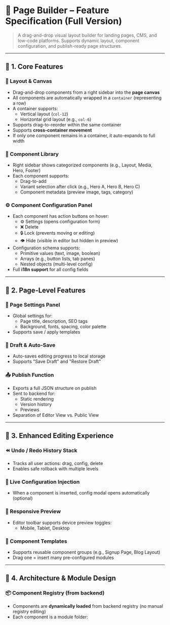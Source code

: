 # 🧩 Page Builder – Feature Specification (Full Version)

> A drag-and-drop visual layout builder for landing pages, CMS, and low-code platforms. Supports dynamic layout, component configuration, and publish-ready page structures.

---

## 🚀 1. Core Features

### 🔧 Layout & Canvas
- Drag-and-drop components from a right sidebar into the **page canvas**
- All components are automatically wrapped in a `container` (representing a row)
- A container supports:
  - Vertical layout (`col-12`)
  - Horizontal grid layout (e.g., `col-6`)
- Supports drag-to-reorder within the same container
- Supports **cross-container movement**
- If only one component remains in a container, it auto-expands to full width

### 🧱 Component Library
- Right sidebar shows categorized components (e.g., Layout, Media, Hero, Footer)
- Each component supports:
  - Drag-to-add
  - Variant selection after click (e.g., Hero A, Hero B, Hero C)
  - Component metadata (preview image, tags, category)

### ⚙️ Component Configuration Panel
- Each component has action buttons on hover:
  - ⚙️ Settings (opens configuration form)
  - ❌ Delete
  - 🔒 Lock (prevents moving or editing)
  - 👁️ Hide (visible in editor but hidden in preview)
- Configuration schema supports:
  - Primitive values (text, image, boolean)
  - Arrays (e.g., button lists, tab panes)
  - Nested objects (multi-level config)
- Full **i18n support** for all config fields

---

## 🧠 2. Page-Level Features

### 📄 Page Settings Panel
- Global settings for:
  - Page title, description, SEO tags
  - Background, fonts, spacing, color palette
- Supports save / apply templates

### 📝 Draft & Auto-Save
- Auto-saves editing progress to local storage
- Supports "Save Draft" and "Restore Draft"

### 📤 Publish Function
- Exports a full JSON structure on publish
- Sent to backend for:
  - Static rendering
  - Version history
  - Previews
- Separation of Editor View vs. Public View

---

## 🧰 3. Enhanced Editing Experience

### ⏪ Undo / Redo History Stack
- Tracks all user actions: drag, config, delete
- Enables safe rollback with multiple levels

### 💬 Live Configuration Injection
- When a component is inserted, config modal opens automatically (optional)

### 📱 Responsive Preview
- Editor toolbar supports device preview toggles:
  - Mobile, Tablet, Desktop

### 🧩 Component Templates
- Supports reusable component groups (e.g., Signup Page, Blog Layout)
- Drag one = insert many pre-configured modules

---

## 🧱 4. Architecture & Module Design

### 📦 Component Registry (from backend)
- Components are **dynamically loaded** from backend registry (no manual registry editing)
- Each component is a module folder:
